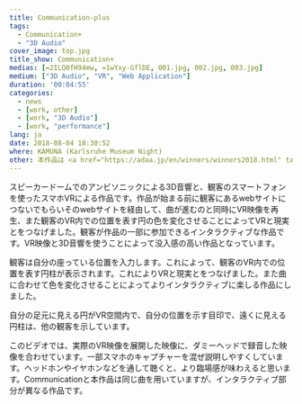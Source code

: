 ```yaml
---
title: Communication-plus
tags:
  - Communication+
  - "3D Audio"
cover_image: top.jpg
title_show: Communication+
medias: [=2ILQ0fH94mw, =1wYxy-GflDE, 001.jpg, 002.jpg, 003.jpg]
medium: ["3D Audio", "VR", "Web Application"]
duration: '00:04:55'
categories:
  - news
  - [work, other]
  - [work, "3D Audio"]
  - [work, "performance"]
lang: ja
date: 2018-08-04 18:30:52
where: KAMUNA (Karlsruhe Museum Night)
other: 本作品は <a href="https://adaa.jp/en/winners/winners2018.html" target="_blank">ADAA2018 (アジアデジタルアートアワード) 学生 / インタラクティブ部門 入賞 </a>、<a href="https://kc-i.jp/activity/award/isca/2019/nominate/#link3" target="_blank">International Students Creative Award (ISCA) 2019 デジタルコンテンツ部門　入選</a>を受賞しました。
---
```

スピーカードームでのアンビソニックによる3D音響と、観客のスマートフォンを使ったスマホVRによる作品です。作品が始まる前に観客にあるwebサイトにつないでもらいそのwebサイトを経由して、曲が進むのと同時にVR映像を再生、また観客のVR内での位置を表す円の色を変化させることによってVRと現実とをつなげました。観客が作品の一部に参加できるインタラクティブな作品です。VR映像と3D音響を使うことによって没入感の高い作品となっています。

観客は自分の座っている位置を入力します。これによって、観客のVR内での位置を表す円柱が表示されます。これによりVRと現実とをつなげました。また曲に合わせて色を変化させることによってよりインタラクティブに楽しる作品にしました。

自分の足元に見える円がVR空間内で、自分の位置を示す目印で、遠くに見える円柱は、他の観客を示しています。

このビデオでは、実際のVR映像を展開した映像に、ダミーヘッドで録音した映像を合わせています。一部スマホのキャプチャーを混ぜ説明しやすくしています。ヘッドホンやイヤホンなどを通して聴くと、より臨場感が味わえると思います。Communicationと本作品は同じ曲を用いていますが、インタラクティブ部分が異なる作品です。
<!--
# Tag Plugins
## Image
{% img [class names] /path/to/image [width] [height] "title text 'alt text'" %}

## Link
{% link text url [external] [title] %}

## YouTube
{% youtube video_id %}

## Vimeo
{% vimeo video_id [width] [height] %}

<!-- more -->
